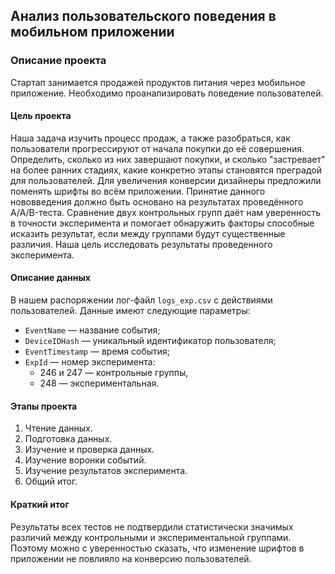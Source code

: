 ## Анализ пользовательского поведения в мобильном приложении
### Описание проекта
Стартап занимается продажей продуктов питания через мобильное приложение. Необходимо проанализировать поведение пользователей.
#### Цель проекта
Наша задача изучить процесс продаж, а также разобраться, как пользователи прогрессируют от начала покупки до её совершения. Определить, сколько из них завершают покупки, и сколько "застревает" на более ранних стадиях, какие конкретно этапы становятся преградой для пользователей. Для увеличения конверсии дизайнеры предложили поменять шрифты во всём приложении. Принятие данного нововведения должно быть основано на результатах проведённого A/A/B-теста. Сравнение двух контрольных групп даёт нам уверенность в точности эксперимента и помогает обнаружить факторы способные исказить результат, если между группами будут существенные различия. Наша цель исследовать результаты проведенного эксперимента.
#### Описание данных
В нашем распоряжении лог-файл `logs_exp.csv` с действиями пользователей. Данные имеют следующие параметры:
- `EventName` — название события;
- `DeviceIDHash` — уникальный идентификатор пользователя;
- `EventTimestamp` — время события;
- `ExpId` — номер эксперимента: 
    - 246 и 247 — контрольные группы,
    - 248 — экспериментальная.
#### Этапы проекта
1. Чтение данных.
2. Подготовка данных.
3. Изучение и проверка данных.
4. Изучение воронки событий.
5. Изучение результатов эксперимента.
6. Общий итог.
#### Краткий итог
Результаты всех тестов не подтвердили статистически значимых различий между контрольными и экспериментальной группами. Поэтому можно с уверенностью сказать, что изменение шрифтов в приложении не повлияло на конверсию пользователей.